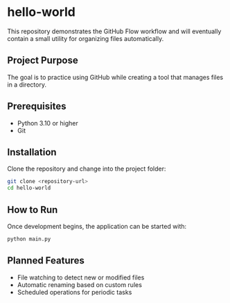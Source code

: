 # hello-world

This repository demonstrates the GitHub Flow workflow and will eventually contain a small utility for organizing files automatically.

## Project Purpose
The goal is to practice using GitHub while creating a tool that manages files in a directory.

## Prerequisites
- Python 3.10 or higher
- Git

## Installation
Clone the repository and change into the project folder:

```bash
git clone <repository-url>
cd hello-world
```

## How to Run
Once development begins, the application can be started with:

```bash
python main.py
```

## Planned Features
- File watching to detect new or modified files
- Automatic renaming based on custom rules
- Scheduled operations for periodic tasks
